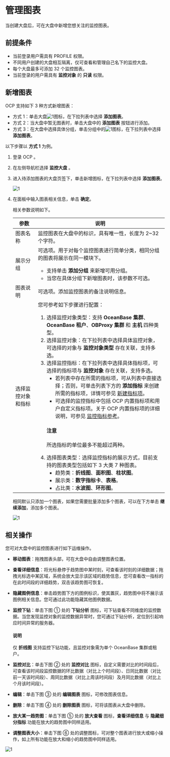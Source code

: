 # 管理图表

当创建大盘后，可在大盘中新增您想关注的监控图表。

## 前提条件

* 当前登录用户需具有 PROFILE 权限。
* 不同用户创建的大盘相互隔离，仅可查看和管理自己名下的监控大盘。
* 每个大盘最多可添加 32 个监控图表。
* 当前登录的用户需具有 **监控对象** 的 **只读** 权限。

## 新增图表

OCP 支持如下 3 种方式新增图表：

* 方式 1：单击大盘![1](https://obbusiness-private.oss-cn-shanghai.aliyuncs.com/doc/img/ocp/422/%E5%A4%A7%E7%9B%98%E6%96%B0%E5%A2%9E%E5%9B%BE%E8%A1%A8.png)图标，在下拉列表中选择 **添加图表**。
* 方式 2：当大盘中暂无图表时，单击大盘中的 **添加图表** 按钮进行添加。
* 方式 3：在大盘中选择具体分组，单击分组中的![1](https://obbusiness-private.oss-cn-shanghai.aliyuncs.com/doc/img/ocp/422/%E5%88%86%E7%BB%84%E6%96%B0%E5%A2%9E%E5%9B%BE%E8%A1%A8.png)图标，在下拉列表中选择 **添加图表**。

以下步骤以 **方式 1** 为例。

1. 登录 OCP 。

2. 在左侧导航栏选择 **监控大盘** 。

3. 进入待添加图表的大盘页签下，单击新增图标，在下拉列表中选择 **添加图表**。

    ![1](https://obbusiness-private.oss-cn-shanghai.aliyuncs.com/doc/img/ocp/422/%E6%B7%BB%E5%8A%A0%E5%9B%BE%E8%A1%A8%E6%96%B9%E5%BC%8F%E4%B8%80.png)

4. 在面板中输入图表相关信息，单击 **确定**。

    相关参数说明如下。

   |     参数  |  说明  |
   |---------------|---------|
   | 图表名称 | 监控图表在大盘中的标识，具有唯一性，长度为 2~32 个字符。  |
   | 展示分组 | 可选项。用于对每个监控图表进行简单分类，相同分组的图表将展示在同一模块下。<ul><li>支持单击 **添加分组** 来新增可用分组。</li><li>当您在具体分组下新增图表时，该参数不可选。</li></ul>  |
   | 图表说明 | 可选项。添加监控图表的备注说明信息。  |
   | 选择监控对象和指标 | 您可参考如下步骤进行配置：<ol><li>选择监控对象类型：支持 **OceanBase 集群**、**OceanBase 租户**、**OBProxy 集群** 和 **主机** 四种类型。</li><li>选择监控对象：在下拉列表中选择具体监控对象，可选择的对象与 **监控对象类型** 存在关联，支持多选。</li><li>选择监控指标：在下拉列表中选择具体指标项，可选择的指标项与 **监控对象** 存在关联，支持多选。<ul><li>若列表中存在所需的指标项，可从列表中直接选择；否则，可单击列表下方的 **添加指标** 来创建所需的指标项，详情可参见 [新建指标项](../880.manage-performance-monitoring/200.manage-custom-monitoring/300.manage-indicator-items/100.create-a-indicator-item.md)。</li><li>可选择的监控指标中包括 OCP 内置指标项和用户自定义指标项。关于 OCP 内置指标项的详细说明，可参见 [监控指标参考](../1900.reference-guide/300.monitoring-indicator-reference/100.overview-of-metrics.md)。</li></ul><main id="notice" type='notice'><h4>注意</h4><p>所选指标的单位最多不能超过两种。</p></main></li><li>选择图表类型：选择监控指标的展示方式，目前支持的图表类型包括如下 3 大类 7 种图表。<ul><li>趋势类：**折线图**、**面积图**、**柱状图**。</li><li>展示类：**数字指标卡**、**表格**。</li><li>占比类：**水波图**、**环形图**。</li></ul> </li></ol>  |

   相同默认只添加一个图表，如果您需要批量添加多个图表，可以在下方单击 **继续添加**，添加多个图表。

   ![1](https://obbusiness-private.oss-cn-shanghai.aliyuncs.com/doc/img/ocp/422/%E5%A4%A7%E7%9B%98%E6%B7%BB%E5%8A%A0%E5%9B%BE%E8%A1%A8.png)

## 相关操作

您可对大盘中的监控图表进行如下运维操作。

* **移动图表**：拖拽图表头部，可在大盘中自由调整图表位置。
* **查看详细信息**：将光标悬停于趋势图中某时刻，可查看该时刻的详细数据；拖拽光标选中某区域，系统会放大显示该区域的趋势信息，您可查看改一指标的在此时间段的详细趋势，双击该趋势图可恢复。
* **隐藏图例信息**：单击趋势图下方的图例标识，使其置灰，趋势图中将不展示该图例相关信息。您可通过此功能隐藏其他图例数据。
* **监控下钻**：单击下图 ① 处的 **下钻分析** 图标，可下钻查看不同维度的监控数据。当您发现监控对象的监控数据异常时，您可通过下钻分析，定位到引起响应时间异常的服务器。

    <main id="notice" type='explain'>
    <h4>说明</h4>
    <p>仅 <b>折线图</b> 支持监控下钻功能，且监控对象需为单个 OceanBase 集群或租户。</p>
    </main>

* **监控对比**：单击下图 ② 处的 **监控对比** 图标，自定义需要对比的时间段后，可查看该时间段监控数据的环比数据（对比上个时间段）、日同比数据（对比前一天该时间段）、周同比数据（对比上周该时间段）及月同比数据（对比上个月该时间段）。
* **编辑**：单击下图 ③ 处的 **编辑图表** 图标，可修改图表信息。
* **删除**：单击下图 ④ 处的 **删除图表** 图标，可将该图表从大盘中删除。
* **放大某一趋势图**：单击下图 ⑤ 处的 **放大查看** 图标，**查看详细信息** 与 **隐藏细分指标** 功能在放大的趋势图中同样适用。
* **调整图表大小**：单击下图 ⑥ 处的调整图标，可对整个图表进行放大或缩小操作，如上所有功能在放大和缩小的趋势图中同样适用。

![1](https://obbusiness-private.oss-cn-shanghai.aliyuncs.com/doc/img/ocp/422/%E7%AE%A1%E7%90%86%E5%9B%BE%E8%A1%A8.png)

